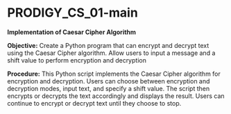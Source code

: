 # PRODIGY_CS_01-main
**Implementation of Caesar Cipher Algorithm**

**Objective:**
Create a Python program that can encrypt and decrypt text using the Caesar Cipher algorithm. Allow users to input a message and a shift value to perform encryption and decryption

**Procedure:**
This Python script implements the Caesar Cipher algorithm for encryption and decryption. 
Users can choose between encryption and decryption modes, input text, and specify a shift value.
The script then encrypts or decrypts the text accordingly and displays the result.
Users can continue to encrypt or decrypt text until they choose to stop.
